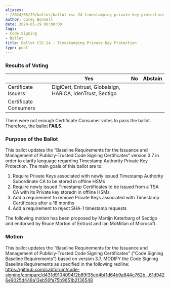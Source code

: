 ```yaml
---
aliases:
- /2024/05/29/ballot/ballot-csc-24-timestamping-private-key-protection
author: Corey Bonnell
date: 2024-05-29 00:00:00
tags:
- Code Signing
- Ballot
title: Ballot CSC-24 - Timestamping Private Key Protection
type: post
---
```


### Results of Voting

|                       | Yes                                                          | No  | Abstain |
| --------------------- | ------------------------------------------------------------ | --- | ------- |
| Certificate Issuers   | DigiCert, Entrust, Globalsign, HARICA, IdenTrust, Sectigo | | |
| Certificate Consumers | |     |         |

There were not enough Certificate Consumer votes to pass the ballot. Therefore, the ballot **FAILS**. 

### Purpose of the Ballot

This ballot updates the “Baseline Requirements for the Issuance and Management of Publicly‐Trusted Code Signing Certificates“ version 3.7 in order to clarify language regarding Timestamp Authority Private Key Protection. The main goals of this ballot are to:

1.	Require Private Keys  associated with newly issued Timestamp Authority Subordinate CA to be stored in offline HSMs
2.	Require newly issued Timestamp Certificates to be issued from a TSA CA with its Private key storedn in offline HSMs
3.	Add a requirement to remove Private Keys associated with Timestamp Certificates after a 18 months
4.	Add a requirement to reject SHA-1 timestamp requests

The following motion has been proposed by Martijn Katerbarg of Sectigo and endorsed by Bruce Morton of Entrust and Ian McMillan of Microsoft.
 
### Motion
 
This ballot updates the “Baseline Requirements for the Issuance and Management of Publicly‐Trusted Code Signing Certificates” ("Code Signing Baseline Requirements") based on version 3.7. MODIFY the Code Signing Baseline Requirements as specified in the following redline: https://github.com/cabforum/code-signing/compare/d431d9104094f2b89f35ed4bf1d64b9a844e762b...61d9426e9025d448a13eb56fa75b9651b2136548
